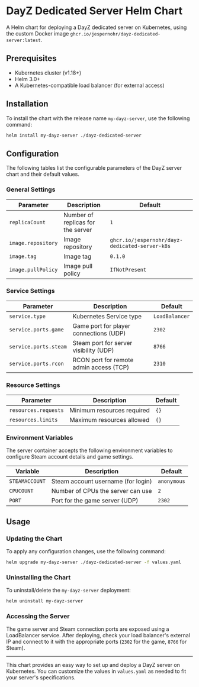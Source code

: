 
# DayZ Dedicated Server Helm Chart

A Helm chart for deploying a DayZ dedicated server on Kubernetes, using the custom Docker image `ghcr.io/jespernohr/dayz-dedicated-server:latest`.

## Prerequisites

- Kubernetes cluster (v1.18+)
- Helm 3.0+
- A Kubernetes-compatible load balancer (for external access)

## Installation

To install the chart with the release name `my-dayz-server`, use the following command:

```bash
helm install my-dayz-server ./dayz-dedicated-server
```

## Configuration

The following tables list the configurable parameters of the DayZ server chart and their default values.

### General Settings

| Parameter            | Description                           | Default |
|----------------------|---------------------------------------|---------|
| `replicaCount`       | Number of replicas for the server    | `1`     |
| `image.repository`   | Image repository                     | `ghcr.io/jespernohr/dayz-dedicated-server-k8s` |
| `image.tag`          | Image tag                            | `0.1.0` |
| `image.pullPolicy`   | Image pull policy                    | `IfNotPresent` |

### Service Settings

| Parameter              | Description                                     | Default       |
|------------------------|-------------------------------------------------|---------------|
| `service.type`         | Kubernetes Service type                         | `LoadBalancer`|
| `service.ports.game`   | Game port for player connections (UDP)          | `2302`        |
| `service.ports.steam`  | Steam port for server visibility (UDP)          | `8766`        |
| `service.ports.rcon`   | RCON port for remote admin access (TCP)         | `2310`        |

### Resource Settings

| Parameter            | Description               | Default   |
|----------------------|---------------------------|-----------|
| `resources.requests` | Minimum resources required | `{}`      |
| `resources.limits`   | Maximum resources allowed  | `{}`      |

### Environment Variables

The server container accepts the following environment variables to configure Steam account details and game settings.

| Variable         | Description                             | Default     |
|------------------|-----------------------------------------|-------------|
| `STEAMACCOUNT`   | Steam account username (for login)      | `anonymous` |
| `CPUCOUNT`       | Number of CPUs the server can use       | `2`         |
| `PORT`           | Port for the game server (UDP)          | `2302`      |

## Usage

### Updating the Chart

To apply any configuration changes, use the following command:

```bash
helm upgrade my-dayz-server ./dayz-dedicated-server -f values.yaml
```

### Uninstalling the Chart

To uninstall/delete the `my-dayz-server` deployment:

```bash
helm uninstall my-dayz-server
```

### Accessing the Server

The game server and Steam connection ports are exposed using a LoadBalancer service. After deploying, check your load balancer's external IP and connect to it with the appropriate ports (`2302` for the game, `8766` for Steam).

---

This chart provides an easy way to set up and deploy a DayZ server on Kubernetes. You can customize the values in `values.yaml` as needed to fit your server's specifications.
